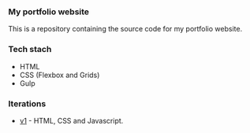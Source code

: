 ### My portfolio website

This is a repository containing the source code for my portfolio website.

### Tech stach
* HTML
* CSS (Flexbox and Grids)
* Gulp

### Iterations
* [v1]() - HTML, CSS and Javascript.
